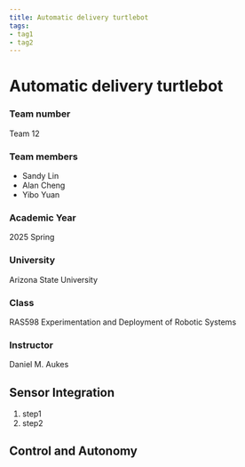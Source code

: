 ```yaml
---
title: Automatic delivery turtlebot
tags:
- tag1
- tag2
---
```


# Automatic delivery turtlebot
### Team number
Team 12
### Team members 
* Sandy Lin
* Alan Cheng
* Yibo Yuan
### Academic Year
2025 Spring
### University
Arizona State University
### Class
RAS598 Experimentation and Deployment of Robotic Systems
### Instructor
Daniel M. Aukes

## Sensor Integration


1. step1
1. step2

## Control and Autonomy
